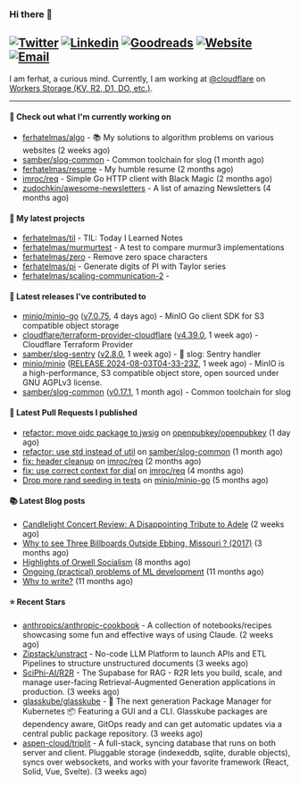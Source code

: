 ### Hi there 👋
[![Twitter](https://img.shields.io/twitter/follow/ferhatelmas_?label=Twitter&style=social)](https://twitter.com/ferhatelmas_)
[![Linkedin](https://img.shields.io/badge/LinkedIn--_.svg?style=social&logo=linkedin)](https://www.linkedin.com/in/ferhatelmas/)
[![Goodreads](https://img.shields.io/badge/goodreads--_.svg?style=social&logo=goodreads)](https://www.goodreads.com/user/show/24238914-ferhat-elmas/)
[![Website](https://img.shields.io/badge/website--_.svg?style=social&logo=rss)](https://ferhatelmas.com/)
[![Email](https://img.shields.io/badge/email--_.svg?logo=Gmail&style=social)](mailto:elmas.ferhat@gmail.com)
-----------

I am ferhat, a curious mind.
Currently, I am working at [@cloudflare](https://github.com/cloudflare) on [Workers Storage (KV, R2, D1, DO, etc.)](https://developers.cloudflare.com/products/?product-group=Storage).







-----------
#### 👷 Check out what I'm currently working on

- [ferhatelmas/algo](https://github.com/ferhatelmas/algo) - :books: My solutions to algorithm problems on various websites (2 weeks ago)
- [samber/slog-common](https://github.com/samber/slog-common) - Common toolchain for slog (1 month ago)
- [ferhatelmas/resume](https://github.com/ferhatelmas/resume) - My humble resume (2 months ago)
- [imroc/req](https://github.com/imroc/req) - Simple Go HTTP client with Black Magic (2 months ago)
- [zudochkin/awesome-newsletters](https://github.com/zudochkin/awesome-newsletters) - A list of amazing Newsletters (4 months ago)

#### 🌱 My latest projects

- [ferhatelmas/til](https://github.com/ferhatelmas/til) - TIL: Today I Learned Notes
- [ferhatelmas/murmurtest](https://github.com/ferhatelmas/murmurtest) - A test to compare murmur3 implementations
- [ferhatelmas/zero](https://github.com/ferhatelmas/zero) - Remove zero space characters
- [ferhatelmas/pi](https://github.com/ferhatelmas/pi) - Generate digits of PI with Taylor series
- [ferhatelmas/scaling-communication-2](https://github.com/ferhatelmas/scaling-communication-2) - 

#### 🚀 Latest releases I've contributed to

- [minio/minio-go](https://github.com/minio/minio-go) ([v7.0.75](https://github.com/minio/minio-go/releases/tag/v7.0.75), 4 days ago) - MinIO Go client SDK for S3 compatible object storage
- [cloudflare/terraform-provider-cloudflare](https://github.com/cloudflare/terraform-provider-cloudflare) ([v4.39.0](https://github.com/cloudflare/terraform-provider-cloudflare/releases/tag/v4.39.0), 1 week ago) - Cloudflare Terraform Provider
- [samber/slog-sentry](https://github.com/samber/slog-sentry) ([v2.8.0](https://github.com/samber/slog-sentry/releases/tag/v2.8.0), 1 week ago) - 🚨 slog: Sentry handler
- [minio/minio](https://github.com/minio/minio) ([RELEASE.2024-08-03T04-33-23Z](https://github.com/minio/minio/releases/tag/RELEASE.2024-08-03T04-33-23Z), 1 week ago) - MinIO is a high-performance, S3 compatible object store, open sourced under GNU AGPLv3 license.
- [samber/slog-common](https://github.com/samber/slog-common) ([v0.17.1](https://github.com/samber/slog-common/releases/tag/v0.17.1), 1 month ago) - Common toolchain for slog

#### 🔨 Latest Pull Requests I published

- [refactor: move oidc package to jwsig](https://github.com/openpubkey/openpubkey/pull/211) on [openpubkey/openpubkey](https://github.com/openpubkey/openpubkey) (1 day ago)
- [refactor: use std instead of util](https://github.com/samber/slog-common/pull/7) on [samber/slog-common](https://github.com/samber/slog-common) (1 month ago)
- [fix: header cleanup](https://github.com/imroc/req/pull/355) on [imroc/req](https://github.com/imroc/req) (2 months ago)
- [fix: use correct context for dial](https://github.com/imroc/req/pull/341) on [imroc/req](https://github.com/imroc/req) (4 months ago)
- [Drop more rand seeding in tests](https://github.com/minio/minio-go/pull/1942) on [minio/minio-go](https://github.com/minio/minio-go) (5 months ago)

#### 📚 Latest Blog posts

- [Candlelight Concert Review: A Disappointing Tribute to Adele](https://ferhatelmas.com/candlelight-concert-review-a-disappointing-tribute-to-adele) (2 weeks ago)
- [Why to see Three Billboards Outside Ebbing, Missouri ? (2017)](https://ferhatelmas.com/why-to-see-three-billboards-outside-ebbing-missouri-2017) (3 months ago)
- [Highlights of Orwell Socialism](https://ferhatelmas.com/highlights-of-orwell-socialism) (8 months ago)
- [Ongoing (practical) problems of ML development](https://ferhatelmas.com/ongoing-practical-problems-of-ml-development) (11 months ago)
- [Why to write?](https://ferhatelmas.com/why-to-write) (11 months ago)

#### ⭐ Recent Stars

- [anthropics/anthropic-cookbook](https://github.com/anthropics/anthropic-cookbook) - A collection of notebooks/recipes showcasing some fun and effective ways of using Claude. (2 weeks ago)
- [Zipstack/unstract](https://github.com/Zipstack/unstract) - No-code LLM Platform to launch APIs and ETL Pipelines to structure unstructured documents (3 weeks ago)
- [SciPhi-AI/R2R](https://github.com/SciPhi-AI/R2R) - The Supabase for RAG - R2R lets you build, scale, and manage user-facing Retrieval-Augmented Generation applications in production. (3 weeks ago)
- [glasskube/glasskube](https://github.com/glasskube/glasskube) - 🧊 The next generation Package Manager for Kubernetes 📦 Featuring a GUI and a CLI. Glasskube packages are dependency aware, GitOps ready and can get automatic updates via a central public package repository. (3 weeks ago)
- [aspen-cloud/triplit](https://github.com/aspen-cloud/triplit) - A full-stack, syncing database that runs on both server and client. Pluggable storage (indexeddb, sqlite, durable objects), syncs over websockets, and works with your favorite framework (React, Solid, Vue, Svelte). (3 weeks ago)

